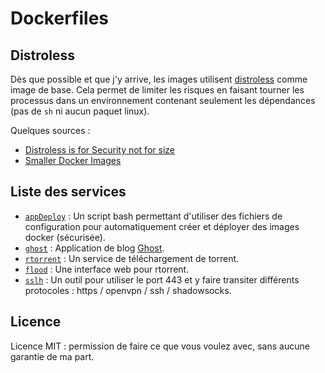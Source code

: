 # Dockerfiles

## Distroless

Dès que possible et que j'y arrive, les images utilisent [distroless](https://github.com/GoogleContainerTools/distroless) comme image de base.
Cela permet de limiter les risques en faisant tourner les processus dans un environnement contenant seulement les dépendances (pas de `sh` ni aucun paquet linux).

Quelques sources :

* [Distroless is for Security not for size](https://medium.com/@dwdraju/distroless-is-for-security-if-not-for-size-6eac789f695f)
* [Smaller Docker Images](https://learnk8s.io/blog/smaller-docker-images/)


## Liste des services

* [`appDeploy`](https://github.com/LM1LC3N7/Dockerfiles/tree/master/appDeploy) : Un script bash permettant d'utiliser des fichiers de configuration pour automatiquement créer et déployer des images docker (sécurisée).
* [`ghost`](https://github.com/LM1LC3N7/Dockerfiles/tree/master/ghost) : Application de blog [Ghost](https://ghost.org/fr/).
* [`rtorrent`](https://github.com/LM1LC3N7/Dockerfiles/tree/master/rtorrent-flood) : Un service de téléchargement de torrent.
* [`flood`](https://github.com/LM1LC3N7/Dockerfiles/tree/master/rtorrent-flood) : Une interface web pour rtorrent.
* [`sslh`](https://github.com/LM1LC3N7/Dockerfiles/tree/master/sslh) : Un outil pour utiliser le port 443 et y faire transiter différents protocoles : https / openvpn / ssh / shadowsocks.

## Licence
Licence MIT : permission de faire ce que vous voulez avec, sans aucune garantie de ma part.

